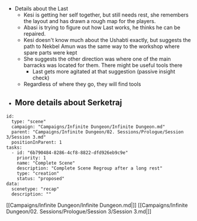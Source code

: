 - Details about the Last
	- Kesi is getting her self together, but still needs rest, she remembers the layout and has drawn a rough map for the players.
	- Abasi is trying to figure out how Last works, he thinks he can be repaired.
	- Kesi doesn't know much about the Ushabti exactly, but suggests the path to Nekbel Amun was the same way to the workshop where spare parts were kept
	- She suggests the other direction was where one of the main barracks was located for them. There might be useful tools there
		- Last gets more agitated at that suggestion (passive insight check)
	- Regardless of where they go, they will find tools
- More details about Serketraj
	- 



```RpgManager4
id: 
  type: "scene"
  campaign: "Campaigns/Infinite Dungeon/Infinite Dungeon.md"
  parent: "Campaigns/Infinite Dungeon/02. Sessions/Prologue/Session 3/Session 3.md"
  positionInParent: 1
tasks: 
  - id: "6b790484-8286-4cf8-8822-dfd926eb9c9e"
    priority: 1
    name: "Complete Scene"
    description: "Complete Scene Regroup after a long rest"
    type: "creation"
    status: "proposed"
data: 
  scenetype: "recap"
  description: ""
```

[[Campaigns/Infinite Dungeon/Infinite Dungeon.md|]]
[[Campaigns/Infinite Dungeon/02. Sessions/Prologue/Session 3/Session 3.md|]]